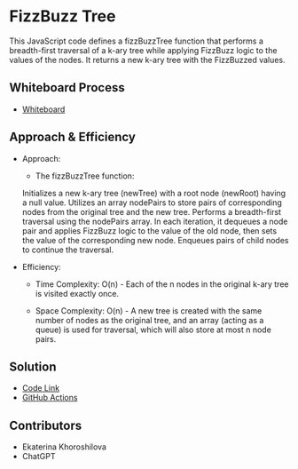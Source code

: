 # FizzBuzz Tree

This JavaScript code defines a fizzBuzzTree function that performs a breadth-first traversal of a k-ary tree while applying FizzBuzz logic to the values of the nodes. It returns a new k-ary tree with the FizzBuzzed values.

## Whiteboard Process

- [Whiteboard](./fizzbuzz.png)

## Approach & Efficiency

- Approach:
  
  - The fizzBuzzTree function:

  Initializes a new k-ary tree (newTree) with a root node (newRoot) having a null value.
  Utilizes an array nodePairs to store pairs of corresponding nodes from the original tree and the new tree.
  Performs a breadth-first traversal using the nodePairs array.
  In each iteration, it dequeues a node pair and applies FizzBuzz logic to the value of the old node, then sets the value of the         corresponding new node.
  Enqueues pairs of child nodes to continue the traversal.

- Efficiency:
  
  - Time Complexity: O(n) - Each of the n nodes in the original k-ary tree is visited exactly once.

  - Space Complexity: O(n) - A new tree is created with the same number of nodes as the original tree, and an array (acting as a queue) is used for traversal, which will also store at most n node pairs.

## Solution

- [Code Link](../tree-fizz-buzz/index.js)
- [GitHub Actions](https://github.com/KatKho/data-structures-and-algorithms/actions)

## Contributors

- Ekaterina Khoroshilova
- ChatGPT
